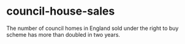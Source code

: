 # council-house-sales
The number of council homes in England sold under the right to buy scheme has more than doubled in two years.
